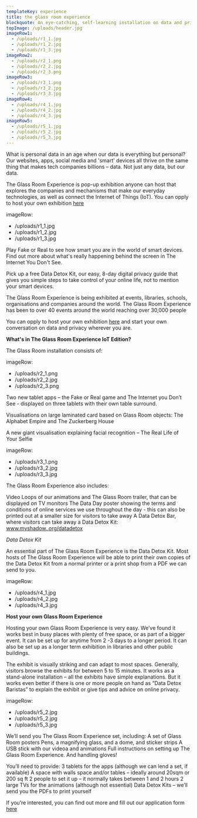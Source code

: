 ```yaml
---
templateKey: experience
title: the glass room experience
blockquote: An eye-catching, self-learning installation on data and privacy you can easily set up and host for your own event, organisation or space. What is personal data in an age when our data is everything but personal? Our websites, apps, social media and 'smart' devices all thrive on the same thing that makes tech companies billions – data. Not just any data, but our data.
topImage: /uploads/header.jpg
imageRow1:
  - /uploads/r1_1.jpg
  - /uploads/r1_2.jpg
  - /uploads/r1_3.jpg
imageRow2:
  - /uploads/r2_1.png
  - /uploads/r2_2.jpg
  - /uploads/r2_3.png
imageRow3:
  - /uploads/r3_1.png
  - /uploads/r3_2.jpg
  - /uploads/r3_3.jpg
imageRow4:
  - /uploads/r4_1.jpg
  - /uploads/r4_2.jpg
  - /uploads/r4_3.jpg
imageRow5:
  - /uploads/r5_1.jpg
  - /uploads/r5_2.jpg
  - /uploads/r5_3.jpg
---
```


What is personal data in an age when our data is everything but personal? Our websites, apps, social media and 'smart' devices all thrive on the same thing that makes tech companies billions – data. Not just any data, but our data.

The Glass Room Experience is pop-up exhibition anyone can host that explores the companies and mechanisms that make our everyday technologies, as well as connect the Internet of Things (IoT).  You can opply to host your own exhibition [here](https://lime.ttc.io/index.php/827633?lang=en)

imageRow:
  - /uploads/r1_1.jpg
  - /uploads/r1_2.jpg
  - /uploads/r1_3.jpg

Play Fake or Real to see how smart you are in the world of smart devices. Find out more about what's really happening behind the screen in The Internet You Don't See.

Pick up a free Data Detox Kit, our easy, 8-day digital privacy guide that gives you simple steps to take control of your online life, not to mention your smart devices.

The Glass Room Experience is being exhibited at events, libraries, schools, organisations and companies around the world. The Glass Room Experience has been to over 40 events around the world reaching over 30,000 people

You can opply to host your own exhibition [here](https://lime.ttc.io/index.php/827633?lang=en) and start your own conversation on data and privacy wherever you are.



**What's in The Glass Room Experience IoT Edition?**

The Glass Room installation consists of:

imageRow:
  - /uploads/r2_1.png
  - /uploads/r2_2.jpg
  - /uploads/r2_3.png

Two new tablet apps – the Fake or Real game and The Internet you Don’t See - displayed on three tablets with their own table surround.

Visualisations on large laminated card based on Glass Room objects: The Alphabet Empire and The Zuckerberg House

A new giant visualisation explaining facial recognition – The Real Life of Your Selfie

imageRow:
  - /uploads/r3_1.png
  - /uploads/r3_2.jpg
  - /uploads/r3_3.jpg

The Glass Room Experience also includes:

Video Loops of our animations and  The Glass Room trailer, that can be displayed on TV monitors
The Data Day poster showing the terms and conditions of online services we use throughout the day - this can also be printed out at a smaller size for visitors to take away
A Data Detox Bar, where visitors can take away a Data Detox Kit: www.myshadow.,org/datadetox


*Data Detox Kit*

An essential part of The Glass Room Experience is the Data Detox Kit. Most hosts of The Glass Room Experience will be able to print their own copies of the Data Detox Kit from a normal printer or a print shop from a PDF we can send to you.

imageRow:
  - /uploads/r4_1.jpg
  - /uploads/r4_2.jpg
  - /uploads/r4_3.jpg


**Host your own Glass Room Experience**

Hosting your own Glass Room Experience is very easy. We’ve found it works best in busy places with plenty of free space, or as part of a bigger event. It can be set up for anytime from 2 -3 days to a longer period. It can also be set up as a longer term exhibition in libraries and other public buildings.

The exhibit is visually striking and can adapt to most spaces. Generally, visitors browse the exhibits for between 5 to 15 minutes. It works as a stand-alone installation – all the exhibits have simple explanations. But it works even better if there is one or more people on hand as  “Data Detox Baristas” to explain the exhibit or give tips and advice on online privacy.

imageRow:
  - /uploads/r5_2.jpg
  - /uploads/r5_2.jpg
  - /uploads/r5_3.jpg

We’ll send you The Glass Room Experience set, including:
A set of Glass Room posters
Pens, a magnifying glass, and a dome, and sticker strips
A USB stick with our videoa and animations
Full instructions on setting up The Glass Room Experience. And handling gloves!

You’ll need to provide:
3 tablets for the apps (although we can lend a set, if available)
A space with walls space and/or tables – ideally around 20sqm or 200 sq ft
2 people to set it up – it normally takes between 1 and 2 hours
2 large TVs for the animations (although not essential)
Data Detox Kits – we’ll send you the PDFs to print yourself

If you’re interested, you can find out more and fill out our application form [here](https://lime.ttc.io/index.php/827633?lang=en)
